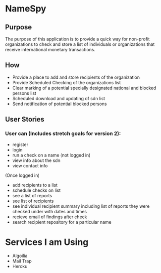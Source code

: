 # NameSpy

## Purpose

The purpose of this application is to provide a quick way for non-profit organizations
to check and store a list of individuals or organizations that receive international monetary transactions.

## How
- Provide a place to add and store recipients of the organization
- Provide Scheduled Checking of the organizations list
- Clear marking of a potential specially designated national and blocked persons list 
- Scheduled download and updating of sdn list
- Send notification of potential blocked persons 

## User Stories

### User can (Includes stretch goals for version 2):

- register
- login
- run a check on a name (not logged in)
- view info about the sdn 
- view contact info

(Once logged in)

- add recipients to a list
- schedule checks on list
- see a list of reports
- see list of recipients
- see individual recipient summary including list of reports they were checked under with dates and times
- recieve email of findings after check
- search recipient repository for a particular name

# Services I am Using
- Algoilia
- Mail Trap
- Heroku